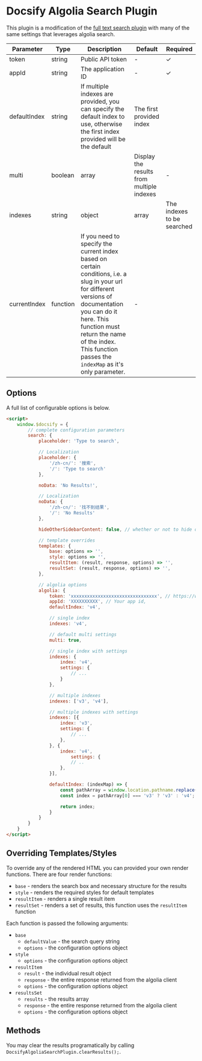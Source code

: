 # Docsify Algolia Search Plugin

This plugin is a modification of the [full text search plugin](https://docsify.js.org/#/plugins?id=full-text-search) with many of the same settings that leverages algolia search.

| Parameter    | Type                | Description                                                                                                                                                                                                                                                               | Default                                  | Required |
|--------------|---------------------|---------------------------------------------------------------------------------------------------------------------------------------------------------------------------------------------------------------------------------------------------------------------------|------------------------------------------|----------|
| token        | string              | Public API token                                                                                                                                                                                                                                                          | -                                        | ✓        |
| appId        | string              | The application ID                                                                                                                                                                                                                                                        | -                                        | ✓        |
| defaultIndex | string              |  If multiple indexes are provided, you can specify the default index to use, otherwise the first index provided will be the default                                                                                                                                       | The first provided index                 |          |
| multi        | boolean|array       | Display the results from multiple indexes                                                                                                                                                                                                                                 | -                                        |          |
| indexes      | string|object|array | The indexes to be searched                                                                                                                                                                                                                                                | A list of indexes with optional settings | ✓        |
| currentIndex | function            |  If you need to specify the current index based on certain conditions, i.e. a slug in your url for different versions of documentation you can do it here.  This function must return the name of the index.  This function passes the `indexMap` as it's only parameter. |  -                                       |          |

## Options

A full list of configurable options is below.

```html
<script>
    window.$docsify = {
        // complete configuration parameters
        search: {
            placeholder: 'Type to search',

            // Localization
            placeholder: {
                '/zh-cn/': '搜索',
                '/': 'Type to search'
            },

            noData: 'No Results!',

            // Localization
            noData: {
                '/zh-cn/': '找不到结果',
                '/': 'No Results'
            },

            hideOtherSidebarContent: false, // whether or not to hide other sidebar content

            // template overrides
            templates: {
                base: options => '',
                style: options => '',
                resultItem: (result, response, options) => '',
                resultSet: (result, response, options) => '',
            },

            // algolia options
            algolia: {
                token: 'xxxxxxxxxxxxxxxxxxxxxxxxxxxxxxxx', // https://www.algolia.com/doc/guides/security/api-keys/
                appId: 'XXXXXXXXXX', // Your app id,
                defaultIndex: 'v4',

                // single index
                indexes: 'v4',

                // default multi settings
                multi: true,

                // single index with settings
                indexes: {
                    index: 'v4',
                    settings: {
                        // ...
                    }
                },

                // multiple indexes
                indexes: ['v3', 'v4'],

                // multiple indexes with settings
                indexes: [{
                    index: 'v3',
                    settings: {
                        // ...
                    },
                }, {
                    index: 'v4',
                        settings: {
                        // ..
                    },
                }],

                defaultIndex: (indexMap) => {
                    const pathArray = window.location.pathname.replace(/^\//, '').split('/');
                    const index = pathArray[0] === 'v3' ? 'v3' : 'v4';

                    return index;
                }
            }
        }
    }
</script>
```

## Overriding Templates/Styles

To override any of the rendered HTML you can provided your own render functions.  There are four render functions:
- `base` - renders the search box and necessary structure for the results
- `style` - renders the required styles for default templates
- `resultItem` - renders a single result item
- `resultSet` - renders a set of results, this function uses the `resultItem` function

Each function is passed the following arguments:

- `base`
  - `defaultValue` - the search query string
  - `options` - the configuration options object
- `style`
  - `options` - the configuration options object
- `resultItem`
  - `result` - the individual result object
  - `response` - the entire response returned from the algolia client
  - `options` - the configuration options object
- `resultsSet`
  - `results` - the results array
  - `response` - the entire response returned from the algolia client
  - `options` - the configuration options object



## Methods

You may clear the results programatically by calling `DocsifyAlgoliaSearchPlugin.clearResults();`.